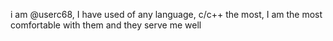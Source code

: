 i am @userc68, I have used of any language, c/c++ the most, I am the most comfortable with them and they serve me well